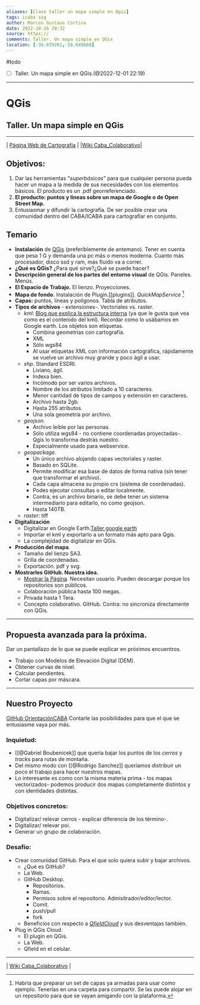 ```yaml
---
aliases: [Clase taller un mapa simple en Qgis]
tags: icaba sig
author: Marcos Gustavo Cortina
date: 2022-10-26 20:32
source: https://
comments: Taller. Un mapa simple en QGis
location: [-34.659261,-58.649668]
---
```

#todo 
- [ ] Taller. Un mapa simple en QGis.(@2022-12-01 22:19)
 ___
# QGis 
## Taller. Un mapa simple en QGis
---
| [Página Web de Cartografía](https://www.marcosgustavocortina.com) |
|[Wiki Caba_Colaborativo](https://github.com/OrientacionCABA/CABA_colaborativo/wiki)|

## Objetivos:
1. Dar las herramientas "*superbásicas*" para que cualquier persona pueda hacer un mapa a la medida de sus necesidades con los elementos básicos. El producto es un .pdf georreferenciado.
2. **El producto: puntos y líneas sobre un mapa de Google o de Open Street Map.**
3. Entusiasmar y difundir la cartografía. De ser posible crear una comunidad dentro del CABA/ICABA para cartografiar en conjunto.

## Temario 
- **Instalación** de [QGis](https://qgis.org/es/site/) (preferiblemente de antemano). Tener en cuenta que pesa 1 G y demanda una pc más o menos moderna. Cuanto más procesador, disco ssd y ram, más fluido va a correr.
- **¿Qué es QGis?** ¿Para qué sirve?¿Qué se puede hacer?
- **Descripción general de los partes del entorno visual** de QGis. Paneles. Menús.
- **El Espacio de Trabajo.** El lienzo. Proyecciones.
- **Mapa de fondo.** Instalación de Plugin.[[plugins]]. *QuickMapService* [^material]
- **Capas:** puntos, líneas y polígonos. Tabla de atributos.
- **Tipos de archivos** - extensiones-. Vectoriales vs. raster.
	- *kml*: [Blog que explica la estructura interna](https://developers.google.com/kml/documentation/kml_tut?hl=es) (ya que le gusta que vea como es el contenido del kml). Recordar como lo usábamos en Google earth. Los objetos son etiquetas.
		- Combina geometrías con cartografía.
		- XML
		- Sólo wgs84
		- Al usar etiquetas XML con información cartográfica, rápidamente se vuelve un archivo muy grande y poco ágil a usar.
	- *shp*. Standard ESDRI. 
		- Liviano, ágil. 
		- Indexa bien.
		- Incómodo por ser varios archivos. 
		- Nombre de los atributos limitado a 10 caracteres.
		- Menor cantidad de tipos de campos y extensión en caracteres.
		- Archivo hasta 2gb.
		- Hasta 255 atributos.
		- Una sola geometría por archivo.
	- *geojson*.
		- Archivo leíble por las personas.
		- Sólo utiliza wgs84 - no contiene coordenadas  proyectadas-. Qgis lo transforma destrás nuestro.
		- Especialmente usado para webservice.
	- *geopackage*. 
		- Un único archivo alojando capas vectoriales y raster. 
		- Basado en SQLite. 
		- Permite modificar esa base de datos de forma nativa (sin tener que transformar el archivo).
		- Cada capa almacena su propio crs (sistema de coordenadas).
		- Podes ejecutar consultas o editar localmente.
		- Contra, es un archivo binario, se debe tener un sistema intermediario para editarlo, no como geojson.
		- Hasta 140TB.
	- *raster*: tiff
- **Digitalización**
	- Digitalizar en Google Earth.[Taller google earth](https://youtu.be/uDsMmh5gXF4?t=1994)
	- Importar el kml y exportarlo a un formato más apto para Qgis.
	- La complejidad de digitalizar en QGis.
- **Producción del mapa**.
	- Tamaño del lienzo SA3.
	- Grilla de coordenadas.
	- Exportación. pdf y svg.
- **Mostrarles GitHub. Nuestra idea.**  
	- [Mostrar la Página](https://github.com/OrientacionCABA). Necesitan usuario. Pueden descargar porque los repositorios son públicos.
	- Colaboración pública hasta 100 megas.
	- Privada hasta 1 Tera.
	- Concepto colaborativo. GitHub. Contra: no sincroniza directamente con QGis.

___
## Propuesta avanzada para la próxima.
Dar un pantallazo de lo que se puede explicar en próximos encuentros.

- Trabajo con Modelos de Elevación Digital (DEM).
- Obtener curvas de nivel.
- Calcular pendientes.
- Cortar capas por máscara.

___
## Nuestro Proyecto
[GitHub OrientaciónCABA](https://github.com/OrientacionCABA)
Contarle las posibilidades para que el que se entusiasme vaya por más.

### Inquietud:
- [[@Gabriel Boubenicek]] que quería bajar los puntos de los _cerros_ y _tracks_ para rutas de montaña.
- Del mismo modo con [[@Rodrigo Sanchez]] queríamos distribuir un poco el trabajo para hacer nuestros mapas. 
- Lo interesante es como con la misma materia prima - los mapas vectorizados- podemos producir dos mapas completamente distintos y con identidades distintas.

### Objetivos concretos:
- Digitalizar/ relevar cerros - explicar diferencia de los término-.
- Digitalizar/ relevar poi.
- Generar un grupo de colaboración.

### Desafío:
- Crear comunidad GitHub. Para el que solo quiera subir y bajar archivos. 
	- ¿Qué es GitHub?
	- La Web.
	- GitHub Desktop.
		- Repositorios.
		- Ramas.
		- Permisos sobre el repositorio. Admisitrador/editor/lector.
		- Comit.
		- push/pull
		- fork
	- Beneficios con respecto a [_QfieldCloud_](https://qfield.cloud/) y sus desventajas también.
- Plug in QGis Cloud.
	- El plugin en QGis.
	- La Web.
	- Qfield en el celular.

___
| [Wiki Caba_Colaborativo](https://github.com/OrientacionCABA/CABA_colaborativo/wiki) |
 


[^material]: Habría que preparar un set de capas ya armadas para usar como ejemplo. Tenerlas en una carpeta para compartir. Se las puede alojar en un repositorio para que se vayan amigando con la plataforma.